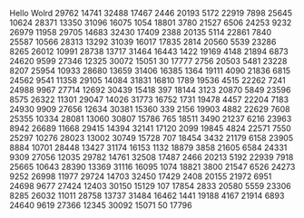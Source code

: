 Hello Wolrd
29762
14741
32488
17467
2446
20193
5172
22919
7898
25645
10624
28371
13350
31096
16075
1054
18801
3780
21527
6506
24253
9232
26979
11958
29705
14683
32430
17409
2388
20135
5114
22861
7840
25587
10566
28313
13292
31039
16017
17835
2814
20560
5539
23286
8265
26012
10991
28738
13717
31464
16443
1422
19169
4148
21894
6873
24620
9599
27346
12325
30072
15051
30
17777
2756
20503
5481
23228
8207
25954
10933
28680
13659
31406
16385
1364
19111
4090
21836
6815
24562
9541
11358
29105
14084
31831
16810
1789
19536
4515
22262
7241
24988
9967
27714
12692
30439
15418
397
18144
3123
20870
5849
23596
8575
26322
11301
29047
14026
31773
16752
1731
19478
4457
22204
7183
24930
9909
27656
12634
30381
15360
339
2156
19903
4882
22629
7608
25355
10334
28081
13060
30807
15786
765
18511
3490
21237
6216
23963
8942
26689
11668
29415
14394
32141
17120
2099
19845
4824
22571
7550
25297
10276
28023
13002
30749
15728
707
18454
3432
21179
6158
23905
8884
10701
28448
13427
31174
16153
1132
18879
3858
21605
6584
24331
9309
27056
12035
29782
14761
32508
17487
2466
20213
5192
22939
7918
25665
10643
28390
13369
31116
16095
1074
18821
3800
21547
6526
24273
9252
26998
11977
29724
14703
32450
17429
2408
20155
21972
6951
24698
9677
27424
12403
30150
15129
107
17854
2833
20580
5559
23306
8285
26032
11011
28758
13737
31484
16462
1441
19188
4167
21914
6893
24640
9619
27366
12345
30092
15071
50
17796
